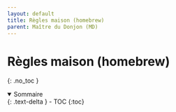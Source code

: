```yaml
---
layout: default
title: Règles maison (homebrew)
parent: Maître du Donjon (MD)
---
```



# Règles maison (homebrew)
{: .no_toc }


<details open markdown="block">
  <summary>
    Sommaire
  </summary>
  {: .text-delta }
- TOC
{:toc}
</details>

